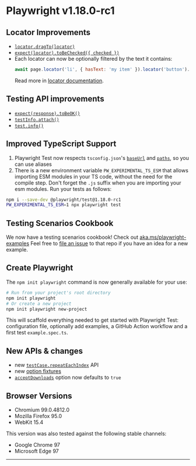 # Playwright v1.18.0-rc1

## Locator Improvements

- [`locator.dragTo(locator)`]
- [`expect(locator).toBeChecked({ checked })`]
- Each locator can now be optionally filtered by the text it contains: 
    ```js
    await page.locator('li', { hasText: 'my item' }).locator('button').click();
    ```
    Read more in [locator documentation].


## Testing API improvements

- [`expect(response).toBeOK()`]
- [`testInfo.attach()`]
- [`test.info()`]

## Improved TypeScript Support

1. Playwright Test now respects `tsconfig.json`'s [`baseUrl`](https://www.typescriptlang.org/tsconfig#baseUrl) and [`paths`](https://www.typescriptlang.org/tsconfig#paths), so you can use aliases
1. There is a new environment variable `PW_EXPERIMENTAL_TS_ESM` that allows importing ESM modules in your TS code, without the need for the compile step. Don't forget the `.js` suffix when you are importing your esm modules. Run your tests as follows:

```bash
npm i --save-dev @playwright/test@1.18.0-rc1
PW_EXPERIMENTAL_TS_ESM=1 npx playwright test
```


## Testing Scenarios Cookbook

We now have a testing scenarios cookbook! Check out [aka.ms/playwright-examples](https://aka.ms/playwright-examples)
Feel free to [file an issue](https://github.com/microsoft/playwright-examples/issues/new?assignees=MarcusFelling&labels=testing-scenario-idea&template=testing-scenario-idea-template.md&title=%5BIdea+for+testing+scenario%5D) to that repo if you have an idea for a new example.

## Create Playwright

The `npm init playwright` command is now generally available for your use:

```sh
# Run from your project's root directory
npm init playwright
# Or create a new project
npm init playwright new-project
```

This will scaffold everything needed to get started with Playwright Test: configuration file, optionally add examples, a GitHub Action workflow and a first test `example.spec.ts`.


## New APIs & changes

- new [`testCase.repeatEachIndex`] API
- new [option fixtures]
- [`acceptDownloads`] option now defaults to `true`

## Browser Versions

- Chromium 99.0.4812.0
- Mozilla Firefox 95.0
- WebKit 15.4

This version was also tested against the following stable channels:

- Google Chrome 97
- Microsoft Edge 97

---

[`locator.dragTo(locator)`]: https://playwright.dev/docs/api/class-locator#locator-drag-to
[`expect(locator).toBeChecked({ checked })`]: https://playwright.dev/docs/api/class-locatorassertions#locator-assertions-to-be-checked
[locator documentation]: https://playwright.dev/docs/api/class-locator#locator-locator-option-has-text
[`expect(response).toBeOK()`]: https://playwright.dev/docs/api/class-apiresponseassertions
[`testInfo.attach()`]: https://playwright.dev/docs/api/class-testinfo#test-info-attach
[`test.info()`]: https://playwright.dev/docs/api/class-test#test-info
[`testCase.repeatEachIndex`]: https://playwright.dev/docs/api/class-testcase#test-case-repeat-each-index
[option fixtures]: https://playwright.dev/docs/test-fixtures#fixtures-options
[`acceptDownloads`]: https://playwright.dev/docs/api/class-browser#browser-new-context-option-accept-downloads

